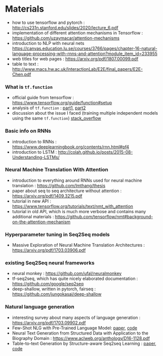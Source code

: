 # Materials

- how to use tensorflow and pytorch : http://cs231n.stanford.edu/slides/2020/lecture_6.pdf
- implementation of different attention mechanisms in Tensorflow : https://github.com/uzaymacar/attention-mechanisms 
- introduction to NLP with neural nets https://canvas.education.lu.se/courses/3766/pages/chapter-16-natural-language-processing-with-rnns-and-attention?module_item_id=233955
- web titles for web pages : https://arxiv.org/pdf/1807.00099.pdf
- table to text : http://www.macs.hw.ac.uk/InteractionLab/E2E/final_papers/E2E-Chen.pdf

### What is `tf.function`
- official guide from tensorflow : https://www.tensorflow.org/guide/function#setup
- analysis of `tf.function` : [part1](https://pgaleone.eu/tensorflow/tf.function/2019/03/21/dissecting-tf-function-part-1/), [part2](https://pgaleone.eu/tensorflow/tf.function/2019/04/03/dissecting-tf-function-part-2/)
- discussion about the issue I faced (training multiple independent models using the same `tf.function`) [stack_overflow](https://stackoverflow.com/questions/60704587/training-multiple-models-defined-from-the-same-class-in-tensorflow-2-0-fails-whe)

### Basic info on RNNs
- introduction to RNNs : https://www.deeplearningbook.org/contents/rnn.html#pf4
- introduction to LSTM : http://colah.github.io/posts/2015-08-Understanding-LSTMs/

### Neural Machine Translation With Attention
- introduction to everything around RNNs used for neural machine translation : https://github.com/lmthang/thesis
- paper about seq to seq architecture without attention : https://arxiv.org/pdf/1409.3215.pdf
- tutorial in new API : https://www.tensorflow.org/tutorials/text/nmt_with_attention
- tutorial in old API, which is much more verbose and contains many additional materials : https://github.com/tensorflow/nmt#background-on-the-attention-mechanism

### Hyperparameter tuning in Seq2Seq models
- Massive Exploration of Neural Machine Translation Architectures :  https://arxiv.org/pdf/1703.03906.pdf

### existing Seq2Seq neural frameworks
- neural monkey : https://github.com/ufal/neuralmonkey
- tf-seq2seq, which has quite nicely elaborated documentation : https://github.com/google/seq2seq
- deep-shallow, written in pytorch, fairseq : https://github.com/jungokasai/deep-shallow

### Natural language generation
- interesting survey about many aspects of language generation : https://arxiv.org/pdf/1703.09902.pdf
- Few-Shot NLG with Pre-Trained Language Model: [paper](https://www.aclweb.org/anthology/2020.acl-main.18.pdf), [code](https://github.com/czyssrs/Few-Shot-NLG)
- Neural Text Generation from Structured Data with Application to the Biography Domain : https://www.aclweb.org/anthology/D16-1128.pdf
- Table-to-text Generation by Structure-aware Seq2seq Learning : [paper](https://arxiv.org/pdf/1711.09724.pdf), [code](https://github.com/tyliupku/wiki2bio)
